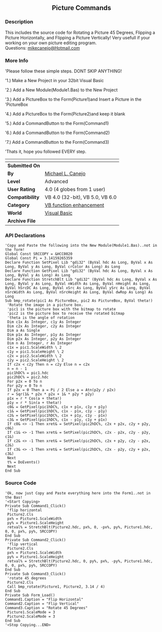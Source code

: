 ﻿<div align="center">

## Picture Commands


</div>

### Description

This includes the source code for Rotating a Picture 45 Degrees, Flipping a Picture Horizontally, and Flipping a Picture Vertically! Very usefull if your working on your own picture editing program. <br>Questions: mikecanejo@Hotmail.com
 
### More Info
 
'Please follow these simple steps. DONT SKIP ANYTHING!

'1.) Make a New Project in your 32bit Visual Basic

'2.) Add a New Module(Module1.Bas) to the New Project

'3.) Add a PictureBox to the Form(Picture1)and Insert a Picture in the 'PictureBox

'4.) Add a PictureBox to the Form(Picture2)and keep it blank

'5.) Add a CommandButton to the Form(Command1)

'6.) Add a CommandButton to the Form(Command2)

'7.) Add a CommandButton to the Form(Command3)

'Thats it, hope you followed EVERY step.


<span>             |<span>
---                |---
**Submitted On**   |
**By**             |[Michael L\. Canejo](https://github.com/Planet-Source-Code/PSCIndex/blob/master/ByAuthor/michael-l-canejo.md)
**Level**          |Advanced
**User Rating**    |4.0 (4 globes from 1 user)
**Compatibility**  |VB 4\.0 \(32\-bit\), VB 5\.0, VB 6\.0
**Category**       |[VB function enhancement](https://github.com/Planet-Source-Code/PSCIndex/blob/master/ByCategory/vb-function-enhancement__1-25.md)
**World**          |[Visual Basic](https://github.com/Planet-Source-Code/PSCIndex/blob/master/ByWorld/visual-basic.md)
**Archive File**   |[](https://github.com/Planet-Source-Code/michael-l-canejo-picture-commands__1-1606/archive/master.zip)

### API Declarations

```
'Copy and Paste the following into the New Module(Module1.Bas)..not in the form!
Global Const SRCCOPY = &HCC0020
Global Const Pi = 3.14159265359
Declare Function SetPixel Lib "gdi32" (ByVal hdc As Long, ByVal x As Long, ByVal y As Long, ByVal crColor As Long) As Long
Declare Function GetPixel Lib "gdi32" (ByVal hdc As Long, ByVal x As Long, ByVal y As Long) As Long
Declare Function StretchBlt Lib "gdi32" (ByVal hdc As Long, ByVal x As Long, ByVal y As Long, ByVal nWidth As Long, ByVal nHeight As Long, ByVal hSrcDC As Long, ByVal xSrc As Long, ByVal ySrc As Long, ByVal nSrcWidth As Long, ByVal nSrcHeight As Long, ByVal dwRop As Long) As Long
Sub bmp_rotate(pic1 As PictureBox, pic2 As PictureBox, ByVal theta!)
 'Rotate the image in a picture box.
 'pic1 is the picture box with the bitmap to rotate
 'pic2 is the picture box to receive the rotated bitmap
 'theta is the angle of rotation
 Dim c1x As Integer, c1y As Integer
 Dim c2x As Integer, c2y As Integer
 Dim a As Single
 Dim p1x As Integer, p1y As Integer
 Dim p2x As Integer, p2y As Integer
 Dim n As Integer, r As Integer
 c1x = pic1.ScaleWidth \ 2
 c1y = pic1.ScaleHeight \ 2
 c2x = pic2.ScaleWidth \ 2
 c2y = pic2.ScaleHeight \ 2
 If c2x < c2y Then n = c2y Else n = c2x
 n = n - 1
 pic1hDC% = pic1.hdc
 pic2hDC% = pic2.hdc
 For p2x = 0 To n
 For p2y = 0 To n
 If p2x = 0 Then a = Pi / 2 Else a = Atn(p2y / p2x)
 r = Sqr(1& * p2x * p2x + 1& * p2y * p2y)
 p1x = r * Cos(a + theta!)
 p1y = r * Sin(a + theta!)
 c0& = GetPixel(pic1hDC%, c1x + p1x, c1y + p1y)
 c1& = GetPixel(pic1hDC%, c1x - p1x, c1y - p1y)
 c2& = GetPixel(pic1hDC%, c1x + p1y, c1y - p1x)
 c3& = GetPixel(pic1hDC%, c1x - p1y, c1y + p1x)
 If c0& <> -1 Then xret& = SetPixel(pic2hDC%, c2x + p2x, c2y + p2y, c0&)
 If c1& <> -1 Then xret& = SetPixel(pic2hDC%, c2x - p2x, c2y - p2y, c1&)
 If c2& <> -1 Then xret& = SetPixel(pic2hDC%, c2x + p2y, c2y - p2x, c2&)
 If c3& <> -1 Then xret& = SetPixel(pic2hDC%, c2x - p2y, c2y + p2x, c3&)
 Next
 t% = DoEvents()
 Next
End Sub
```


### Source Code

```
'Ok, now just Copy and Paste everything here into the Form1..not in the Bas!
'<Start Copying>
Private Sub Command1_Click()
 'flip horizontal
 Picture2.Cls
 px% = Picture1.ScaleWidth
 py% = Picture1.ScaleHeight
 retval% = StretchBlt(Picture2.hdc, px%, 0, -px%, py%, Picture1.hdc, 0, 0, px%, py%, SRCCOPY)
End Sub
Private Sub Command2_Click()
 'flip vertical
 Picture2.Cls
 px% = Picture1.ScaleWidth
 py% = Picture1.ScaleHeight
 retval% = StretchBlt(Picture2.hdc, 0, py%, px%, -py%, Picture1.hdc, 0, 0, px%, py%, SRCCOPY)
End Sub
Private Sub Command3_Click()
 'rotate 45 degrees
 Picture2.Cls
 Call bmp_rotate(Picture1, Picture2, 3.14 / 4)
End Sub
Private Sub Form_Load()
Command1.Caption = "Flip Horizontal"
Command2.Caption = "Flip Vertical"
Command3.Caption = "Rotate 45 Degrees"
 Picture1.ScaleMode = 3
 Picture2.ScaleMode = 3
End Sub
'<Stop Copying...END>
```

